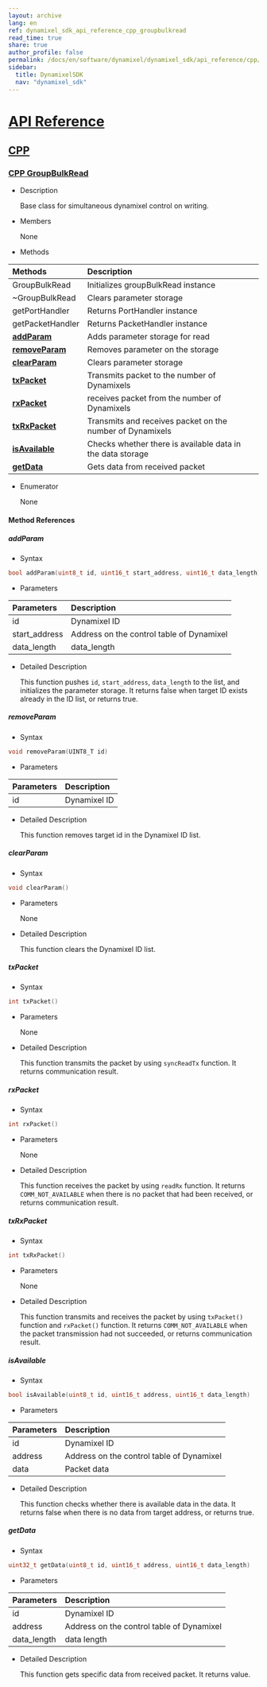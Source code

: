 ```yaml
---
layout: archive
lang: en
ref: dynamixel_sdk_api_reference_cpp_groupbulkread
read_time: true
share: true
author_profile: false
permalink: /docs/en/software/dynamixel/dynamixel_sdk/api_reference/cpp/cpp_groupbulkread/
sidebar:
  title: DynamixelSDK
  nav: "dynamixel_sdk"
---
```


<div style="counter-reset: h1 4"></div>
<div style="counter-reset: h2 1"></div>
<div style="counter-reset: h3 10"></div>

# [API Reference](#api-reference)

## [CPP](#cpp)

### [CPP GroupBulkRead](#cpp-groupbulkread)

- Description

  Base class for simultaneous dynamixel control on writing.

- Members

  None


- Methods

| Methods                         | Description                                                |
|:--------------------------------|:-----------------------------------------------------------|
| GroupBulkRead                   | Initializes groupBulkRead instance                         |
| ~GroupBulkRead                  | Clears parameter storage                                   |
| getPortHandler                  | Returns PortHandler instance                               |
| getPacketHandler                | Returns PacketHandler instance                             |
| **[addParam](#addparam)**       | Adds parameter storage for read                            |
| **[removeParam](#removeparam)** | Removes parameter on the storage                           |
| **[clearParam](#clearparam)**   | Clears parameter storage                                   |
| **[txPacket](#txpacket)**       | Transmits packet to the number of Dynamixels               |
| **[rxPacket](#rxpacket)**       | receives packet from the number of Dynamixels              |
| **[txRxPacket](#txrxpacket)**   | Transmits and receives packet on the number of Dynamixels  |
| **[isAvailable](#isavailable)** | Checks whether there is available data in the data storage |
| **[getData](#getdata)**         | Gets data from received packet                             |


- Enumerator

  None

#### Method References

##### addParam
- Syntax
``` cpp
bool addParam(uint8_t id, uint16_t start_address, uint16_t data_length)
```
- Parameters

| Parameters    | Description                                |
|:--------------|:-------------------------------------------|
| id            | Dynamixel ID                               |
| start_address | Address on the control table of Dynamixel| |
| data_length   | data_length                                |

- Detailed Description

   This function pushes `id`, `start_address`, `data_length` to the list, and initializes the parameter storage. It returns false when target ID exists already in the ID list, or returns true.


##### removeParam
- Syntax
``` cpp
void removeParam(UINT8_T id)
```
- Parameters

| Parameters | Description  |
|:-----------|:-------------|
| id         | Dynamixel ID |

- Detailed Description

   This function removes target id in the Dynamixel ID list.


##### clearParam
- Syntax
``` cpp
void clearParam()
```
- Parameters

   None

- Detailed Description

   This function clears the Dynamixel ID list.


##### txPacket
- Syntax
``` cpp
int txPacket()
```
- Parameters

   None

- Detailed Description

   This function transmits the packet by using `syncReadTx` function. It returns communication result.


##### rxPacket
- Syntax
``` cpp
int rxPacket()
```
- Parameters

   None

- Detailed Description

   This function receives the packet by using `readRx` function. It returns `COMM_NOT_AVAILABLE` when there is no packet that had been received, or returns communication result.


##### txRxPacket
- Syntax
``` cpp
int txRxPacket()
```
- Parameters

   None

- Detailed Description

   This function transmits and receives the packet by using `txPacket()` function and `rxPacket()` function. It returns `COMM_NOT_AVAILABLE` when the packet transmission had not succeeded, or returns communication result.

##### isAvailable
- Syntax
``` cpp
bool isAvailable(uint8_t id, uint16_t address, uint16_t data_length)

```
- Parameters

| Parameters | Description                               |
|:-----------|:------------------------------------------|
| id         | Dynamixel ID                              |
| address    | Address on the control table of Dynamixel |
| data       | Packet data                               |


- Detailed Description

   This function checks whether there is available data in the data. It returns false when there is no data from target address, or returns true.

##### getData
- Syntax
``` cpp
uint32_t getData(uint8_t id, uint16_t address, uint16_t data_length)
```
- Parameters

| Parameters  | Description                               |
|:------------|:------------------------------------------|
| id          | Dynamixel ID                              |
| address     | Address on the control table of Dynamixel |
| data_length | data length                               |


- Detailed Description

   This function gets specific data from received packet. It returns value.

